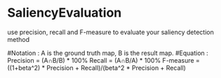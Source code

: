 # SaliencyEvaluation
use precision, recall and F-measure to evaluate your saliency detection method

#Notation : A is the ground truth map, B is the result map.
#Equation : 
Precision = (A∩B/B) * 100%
Recall = (A∩B/A) * 100%
F-measure = ((1+beta^2) * Precision + Recall)/(beta^2 * Precision + Recall)